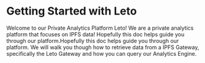 # Getting Started with Leto

Welcome to our Private Analytics Platform Leto! We are a private analytics platform that focuses on IPFS data! Hopefully this doc helps guide you through our platform.Hopefully this doc helps guide you through our platform. We will walk you though how to retrieve data from a IPFS Gateway, specifically the Leto Gateway and how you can query our Analytics Engine.

